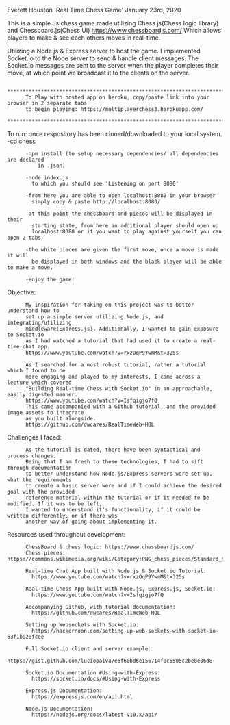Everett Houston
'Real Time Chess Game'
January 23rd, 2020

This is a simple Js chess game made utilizing Chess.js(Chess logic library) and Chessboard.js(Chess UI)
https://www.chessboardjs.com/
Which allows players to make & see each others moves in real-time.

Utilizing a Node.js & Express server to host the game.
I implemented Socket.io to the Node server to send & handle client messages.
The Socket.io messages are sent to the server when the player completes their move,
at which point we broadcast it to the clients on the server.

       ********************************************************************************************   
          To Play with hosted app on heroku, copy/paste link into your browser in 2 separate tabs
          to begin playing: https://multiplayerchess3.herokuapp.com/ 
       ********************************************************************************************


To run:
          once respository has been cloned/downloaded to your local system.
          -cd chess

          -npm install (to setup necessary dependencies/ all dependencies are declared
              in .json)

          -node index.js
            to which you should see 'Listening on port 8080'

          -from here you are able to open localhost:8080 in your browser
            simply copy & paste http://localhost:8080/

          -at this point the chessboard and pieces will be displayed in their
            starting state, from here an additional player should open up
            localhost:8080 or if you want to play against yourself you can open 2 tabs

          -the white pieces are given the first move, once a move is made it will
            be displayed in both windows and the black player will be able to make a move.

          -enjoy the game!



Objective:

          My inspiration for taking on this project was to better understand how to
          set up a simple server utilizing Node.js, and integrating/utilizing
          middleware(Express.js). Additionally, I wanted to gain exposure to Socket.io
          as I had watched a tutorial that had used it to create a real-time chat app.
          https://www.youtube.com/watch?v=rxzOqP9YwmM&t=325s

          As I searched for a most robust tutorial, rather a tutorial which I found to be
          more engaging and played to my interests, I came across a lecture which covered
          "Building Real-time Chess with Socket.io" in an approachable, easily digested manner.
          https://www.youtube.com/watch?v=Isfqigjo7fQ
          This came accompanied with a Github tutorial, and the provided image assets to integrate
          as you built alongside.
          https://github.com/dwcares/RealTimeWeb-HOL


Challenges I faced:

          As the tutorial is dated, there have been syntactical and process changes.
          Being that I am fresh to these technologies, I had to sift through documentation
          to better understand how Node.js/Express servers were set up, what the requirements
          to create a basic server were and if I could achieve the desired goal with the provided
          reference material within the tutorial or if it needed to be modified. If it was to be left,
          I wanted to understand it's functionality, if it could be written differently, or if there was
          another way of going about implementing it.


Resources used throughout development:

          ChessBoard & chess logic: https://www.chessboardjs.com/
          Chess pieces: https://commons.wikimedia.org/wiki/Category:PNG_chess_pieces/Standard_transparent

          Real-time Chat App built with Node.js & Socket.io Tutorial:
            https://www.youtube.com/watch?v=rxzOqP9YwmM&t=325s

          Real-time Chess App built with Node.js, Express.js, Socket.io:
            https://www.youtube.com/watch?v=Isfqigjo7fQ

          Accompanying Github, with tutorial documentation:
            https://github.com/dwcares/RealTimeWeb-HOL

          Setting up Websockets with Socket.io:
            https://hackernoon.com/setting-up-web-sockets-with-socket-io-63f1b028fcee

          Full Socket.io client and server example:
            https://gist.github.com/luciopaiva/e6f60bd6e156714f0c5505c2be8e06d8

          Socket.io Documentation #Using-with-Express:
            https://socket.io/docs/#Using-with-Express

          Express.js Documentation:
            https://expressjs.com/en/api.html

          Node.js Documentation:
            https://nodejs.org/docs/latest-v10.x/api/
